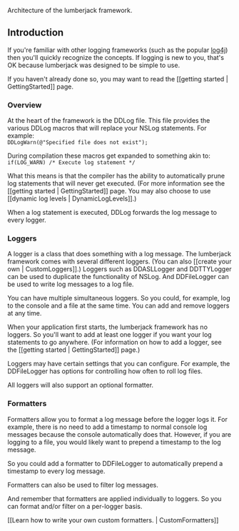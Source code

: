 Architecture of the lumberjack framework.

## Introduction

If you're familiar with other logging frameworks (such as the popular [log4j](http://logging.apache.org/log4j/1.2/index.html)) then you'll quickly recognize the concepts. If logging is new to you, that's OK because lumberjack was designed to be simple to use.

If you haven't already done so, you may want to read the [[getting started | GettingStarted]] page.

### Overview

At the heart of the framework is the DDLog file. This file provides the various DDLog macros that will replace your NSLog statements. For example:<br/>
`
DDLogWarn(@"Specified file does not exist");
`

During compilation these macros get expanded to something akin to:<br/>
`
if(LOG_WARN) /* Execute log statement */
`

What this means is that the compiler has the ability to automatically prune log statements that will never get executed. (For more information see the [[getting started | GettingStarted]] page. You may also choose to use [[dynamic log levels | DynamicLogLevels]].)

When a log statement is executed, DDLog forwards the log message to every logger.

### Loggers

A logger is a class that does something with a log message. The lumberjack framework comes with several different loggers. (You can also [[create your own | CustomLoggers]].) Loggers such as DDASLLogger and DDTTYLogger can be used to duplicate the functionality of NSLog. And DDFileLogger can be used to write log messages to a log file.

You can have multiple simultaneous loggers. So you could, for example, log to the console and a file at the same time. You can add and remove loggers at any time.

When your application first starts, the lumberjack framework has no loggers. So you'll want to add at least one logger if you want your log statements to go anywhere. (For information on how to add a logger, see the [[getting started | GettingStarted]] page.)

Loggers may have certain settings that you can configure. For example, the DDFileLogger has options for controlling how often to roll log files.

All loggers will also support an optional formatter.

### Formatters

Formatters allow you to format a log message before the logger logs it. For example, there is no need to add a timestamp to normal console log messages because the console automatically does that. However, if you are logging to a file, you would likely want to prepend a timestamp to the log message.

So you could add a formatter to DDFileLogger to automatically prepend a timestamp to every log message.

Formatters can also be used to filter log messages.

And remember that formatters are applied individually to loggers. So you can format and/or filter on a per-logger basis.

[[Learn how to write your own custom formatters. | CustomFormatters]]
